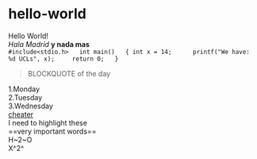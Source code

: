 # hello-world
Hello World!  
*Hala Madrid*
**y nada mas**  
`#include<stdio.h>  
int main()  
{
  int x = 14;     
  printf("We have: %d UCLs", x);    
  return 0;  
}`  
  
>BLOCKQUOTE of the day
   
1.Monday   
2.Tuesday   
3.Wednesday   
[cheater](https://www.google.com)   
I need to highlight these   
==very important words==  
H~2~O  
X^2^
